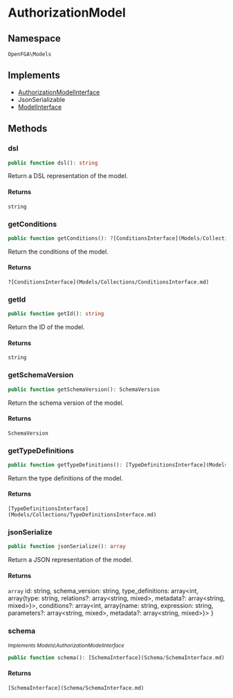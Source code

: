 # AuthorizationModel


## Namespace
`OpenFGA\Models`

## Implements
* [AuthorizationModelInterface](Models/AuthorizationModelInterface.md)
* JsonSerializable
* [ModelInterface](Models/ModelInterface.md)

## Methods
### dsl


```php
public function dsl(): string
```

Return a DSL representation of the model.


#### Returns
`string` 

### getConditions


```php
public function getConditions(): ?[ConditionsInterface](Models/Collections/ConditionsInterface.md)
```

Return the conditions of the model.


#### Returns
`?[ConditionsInterface](Models/Collections/ConditionsInterface.md)` 

### getId


```php
public function getId(): string
```

Return the ID of the model.


#### Returns
`string` 

### getSchemaVersion


```php
public function getSchemaVersion(): SchemaVersion
```

Return the schema version of the model.


#### Returns
`SchemaVersion` 

### getTypeDefinitions


```php
public function getTypeDefinitions(): [TypeDefinitionsInterface](Models/Collections/TypeDefinitionsInterface.md)
```

Return the type definitions of the model.


#### Returns
`[TypeDefinitionsInterface](Models/Collections/TypeDefinitionsInterface.md)` 

### jsonSerialize


```php
public function jsonSerialize(): array
```

Return a JSON representation of the model.


#### Returns
`array` id: string, schema_version: string, type_definitions: array&lt;int, array{type: string, relations?: array&lt;string, mixed&gt;, metadata?: array&lt;string, mixed&gt;}&gt;, conditions?: array&lt;int, array{name: string, expression: string, parameters?: array&lt;string, mixed&gt;, metadata?: array&lt;string, mixed&gt;}&gt; }

### schema

*<small>Implements Models\AuthorizationModelInterface</small>*  

```php
public function schema(): [SchemaInterface](Schema/SchemaInterface.md)
```



#### Returns
`[SchemaInterface](Schema/SchemaInterface.md)` 

